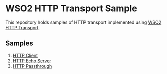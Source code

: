 # WSO2 HTTP Transport Sample
This repository holds samples of HTTP transport implemented using [WSO2 HTTP Transport](https://github.com/wso2/transport-http).

## Samples
1. [HTTP Client](./src/main/java/lk/avix/http/client/HttpClient.java)
2. [HTTP Echo Server](./src/main/java/lk/avix/http/listener/HttpEchoServer.java)
3. [HTTP Passthrough](./src/main/java/lk/avix/http/passthrough/HttpPassthrough.java)
